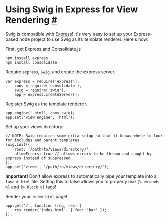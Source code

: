Using Swig in Express for View Rendering <a name="express" href="#express">#</a>
========================================

Swig is compatible with [Express][1]! It's very easy to set up your Express-based node project to use Swig as its template renderer. Here's how:

First, get Express and Consolidate.js

    npm install express
    npm install consolidate

Require `express`, `Swig`, and create the express server.

    var express = require('express'),
        cons = require('consolidate'),
        swig = require('swig'),
        app = express.createServer();

Register Swig as the template renderer.

    app.engine('.html', cons.swig);
    app.set('view engine', 'html');

Set up your views directory.

    // NOTE: Swig requires some extra setup so that it knows where to look for includes and parent templates
    swig.init({
        root: '/path/to/views/directory/',
        allowErrors: true // allows errors to be thrown and caught by express instead of suppressed
    });
    app.set('views', '/path/to/views/directory/');

**Important!** Don't allow express to automatically pipe your template into a `layout.html` file. Setting this to false allows you to properly use `{% extends %}` and `{% block %}` tags!

Render your `index.html` page!

    app.get('/', function (req, res) {
        res.render('index.html', { foo: 'bar' });
    });

[1]:http://expressjs.com/
